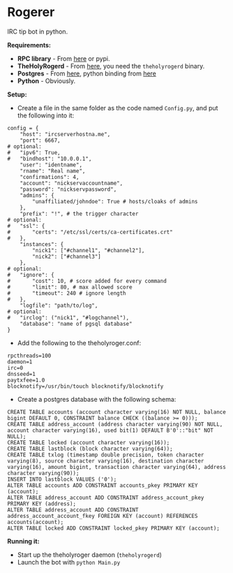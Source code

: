 Rogerer
=====

IRC tip bot in python.

**Requirements:**

- **RPC library** - From [here](https://github.com/TheHolyRoger/theholyroger-python) or pypi.
- **TheHolyRogerd** - From [here](https://github.com/TheHolyRoger/TheHolyRogerCoin/), you need the `theholyrogerd` binary.
- **Postgres** - From [here](http://www.postgresql.org/), python binding from [here](https://pypi.python.org/pypi/psycopg2)
- **Python** - Obviously.

**Setup:**

- Create a file in the same folder as the code named `Config.py`, and put the following into it:

```
config = {
	"host": "ircserverhostna.me",
	"port": 6667,
# optional:
#	"ipv6": True,
#	"bindhost": "10.0.0.1",
	"user": "identname",
	"rname": "Real name",
	"confirmations": 4,
	"account": "nickservaccountname",
	"password": "nickservpassword",
	"admins": {
		"unaffiliated/johndoe": True # hosts/cloaks of admins
	},
	"prefix": "!", # the trigger character
# optional:
#	"ssl": {
#		"certs": "/etc/ssl/certs/ca-certificates.crt"
#	},
	"instances": {
		"nick1": ["#channel1", "#channel2"],
		"nick2": ["#channel3"]
	},
# optional:
#	"ignore": {
#		"cost": 10, # score added for every command
#		"limit": 80, # max allowed score
#		"timeout": 240 # ignore length
#	},
	"logfile": "path/to/log",
# optional:
#	"irclog": ("nick1", "#logchannel"),
	"database": "name of pgsql database"
}
```

- Add the following to the theholyroger.conf:

```
rpcthreads=100
daemon=1
irc=0
dnsseed=1
paytxfee=1.0
blocknotify=/usr/bin/touch blocknotify/blocknotify
```

- Create a postgres database with the following schema:

```
CREATE TABLE accounts (account character varying(16) NOT NULL, balance bigint DEFAULT 0, CONSTRAINT balance CHECK ((balance >= 0)));
CREATE TABLE address_account (address character varying(90) NOT NULL, account character varying(16), used bit(1) DEFAULT B'0'::"bit" NOT NULL);
CREATE TABLE locked (account character varying(16));
CREATE TABLE lastblock (block character varying(64));
CREATE TABLE txlog (timestamp double precision, token character varying(8), source character varying(16), destination character varying(16), amount bigint, transaction character varying(64), address character varying(90));
INSERT INTO lastblock VALUES ('0');
ALTER TABLE accounts ADD CONSTRAINT accounts_pkey PRIMARY KEY (account);
ALTER TABLE address_account ADD CONSTRAINT address_account_pkey PRIMARY KEY (address);
ALTER TABLE address_account ADD CONSTRAINT address_account_account_fkey FOREIGN KEY (account) REFERENCES accounts(account);
ALTER TABLE locked ADD CONSTRAINT locked_pkey PRIMARY KEY (account);
```
    
**Running it:**

- Start up the theholyroger daemon (`theholyrogerd`)
- Launch the bot with `python Main.py`
